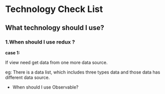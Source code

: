 # Technology Check List

## What technology should I use?

### 1.When should I use  redux ?

**case 1:**

If view need get data from one more data source.

eg: There is a data list, which includes three types data and those data has different data source.

* When should I use Observable?




